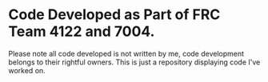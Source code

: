 # Code Developed as Part of FRC Team 4122 and 7004. 

Please note all code developed is not written by me, code development belongs to their rightful owners. This is just a repository displaying code I've worked on.

